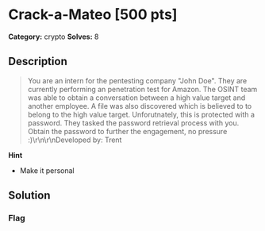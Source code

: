 # Crack-a-Mateo [500 pts]

**Category:** crypto
**Solves:** 8

## Description
>You are an intern for the pentesting company "John Doe". They are currently performing an penetration test for Amazon. The OSINT team was able to obtain a conversation between a high value target and another employee. A file was also discovered which is believed to to belong to the high value target. Unforutnately, this is protected with a password. They tasked the password retrieval process with you. Obtain the password to further the engagement, no pressure :)\r\n\r\nDeveloped by: Trent

**Hint**
* Make it personal

## Solution

### Flag

